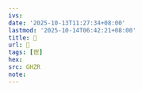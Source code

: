 ```yaml
---
ivs:
date: '2025-10-13T11:27:34+08:00'
lastmod: '2025-10-14T06:42:21+08:00'
title: 󰘝
url: 󰘝
tags: [鬯]
hex: 
src: GHZR
note:
---
```

